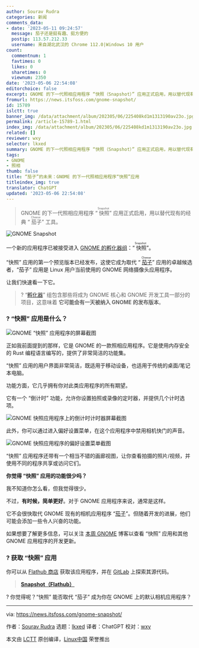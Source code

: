```yaml
---
author: Sourav Rudra
categories: 新闻
comments_data:
- date: '2023-05-11 09:24:57'
  message: 茄子还是挺有趣、挺方便的
  postip: 113.57.212.33
  username: 来自湖北武汉的 Chrome 112.0|Windows 10 用户
count:
  commentnum: 1
  favtimes: 0
  likes: 0
  sharetimes: 0
  viewnum: 2350
date: '2023-05-06 22:54:08'
editorchoice: false
excerpt: GNOME 的下一代照相应用程序 “快照（Snapshot）” 应用正式启用，用以替代现有的经典 “茄子（Cheese）” 工具。
fromurl: https://news.itsfoss.com/gnome-snapshot/
id: 15789
islctt: true
banner_img: /data/attachment/album/202305/06/225408kd1m1313190av23o.jpg
permalink: /article-15789-1.html
index_img: /data/attachment/album/202305/06/225408kd1m1313190av23o.jpg.thumb.jpg
related: []
reviewer: wxy
selector: lkxed
summary: GNOME 的下一代照相应用程序 “快照（Snapshot）” 应用正式启用，用以替代现有的经典 “茄子（Cheese）” 工具。
tags:
- GNOME
- 照相
thumb: false
title: “茄子”的未来：GNOME 的下一代照相应用程序“快照”应用
titleindex_img: true
translator: ChatGPT
updated: '2023-05-06 22:54:08'
---
```



> 
> GNOME 的下一代照相应用程序 “<ruby> 快照 <rt>  Snapshot </rt></ruby>” 应用正式启用，用以替代现有的经典 “<ruby> 茄子 <rt>  Cheese </rt></ruby>” 工具。
> 
> 
> 


![GNOME Snapshot](/data/attachment/album/202305/06/225408kd1m1313190av23o.jpg)


一个新的应用程序已被接受进入 [GNOME 的孵化器组](https://gitlab.gnome.org/Incubator/?ref=news.itsfoss.com)：“<ruby> 快照 <rt>  Snapshot </rt></ruby>”。


“快照” 应用的第一个预览版本已经发布，这使它成为取代 “<ruby> <a href="https://wiki.gnome.org/Apps/Cheese?ref=news.itsfoss.com">  茄子 </a> <rt>  Cheese </rt></ruby>” 应用的卓越候选者，“茄子” 应用是 Linux 用户当前使用的 GNOME 网络摄像头应用程序。


让我们快速看一下它。



> 
> ? “[孵化器](https://gitlab.gnome.org/Incubator?ref=news.itsfoss.com)” 组包含那些将成为 GNOME 核心和 GNOME 开发工具一部分的项目，这意味着 **它可能会有一天被纳入 GNOME 的发布版本**。
> 
> 
> 


### ? “快照” 应用是什么？


![GNOME “快照” 应用程序的屏幕截图](/data/attachment/album/202305/06/225409fuhqdefsxqsuqgrz.png)


正如我前面提到的那样，它是 GNOME 的一款照相应用程序。它是使用内存安全的 Rust 编程语言编写的，提供了非常简洁的功能集。


“快照” 应用的用户界面非常简洁，既适用于移动设备，也适用于传统的桌面/笔记本电脑。


功能方面，它几乎拥有你对此类应用程序的所有期望。


它有一个 “倒计时” 功能，允许你设置拍照或录像的定时器，并提供几个计时选项。


![GNOME 快照应用程序上的倒计时计时器屏幕截图](/data/attachment/album/202305/06/225411f0j0s1h2fn0hsccn.png)


此外，你可以通过进入偏好设置菜单，在这个应用程序中禁用相机快门的声音。


![GNOME 快照应用程序的偏好设置菜单截图](/data/attachment/album/202305/06/225411rf16sucucr9817sr.png)


“快照” 应用程序还带有一个相当不错的画廊视图，让你查看拍摄的照片/视频，并使用不同的程序共享或访问它们。


**你觉得 “快照” 应用的功能很少吗？**


我不知道你怎么看，但我觉得很少。


不过，**有时候，简单更好**。对于 GNOME 应用程序来说，通常是这样。


它不会很快取代 GNOME 现有的相机应用程序 “[茄子](https://wiki.gnome.org/Apps/Cheese?ref=news.itsfoss.com)”。但随着开发的进展，他们可能会添加一些令人兴奋的功能。


如果想要了解更多信息，可以关注 [本周 GNOME](https://thisweek.gnome.org/posts/2023/04/twig-93/?ref=news.itsfoss.com) 博客以查看 “快照” 应用和其他 GNOME 应用程序的开发更新。


### ? 获取 “快照” 应用


你可以从 [Flathub 商店](https://flathub.org/apps/org.gnome.Snapshot?ref=news.itsfoss.com) 获取该应用程序，并在 [GitLab](https://gitlab.gnome.org/Incubator/snapshot?ref=news.itsfoss.com) 上探索其源代码。



> 
> **[Snapshot（Flathub）](https://flathub.org/apps/org.gnome.Snapshot?ref=news.itsfoss.com)**
> 
> 
> 


? 你觉得呢？“快照” 能否取代 “茄子” 成为你在 GNOME 上的默认相机应用程序？




---


via: <https://news.itsfoss.com/gnome-snapshot/>


作者：[Sourav Rudra](https://news.itsfoss.com/author/sourav/) 选题：[lkxed](https://github.com/lkxed/) 译者：ChatGPT 校对：[wxy](https://github.com/wxy)


本文由 [LCTT](https://github.com/LCTT/TranslateProject) 原创编译，[Linux中国](https://linux.cn/) 荣誉推出